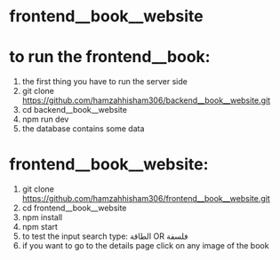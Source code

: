 # frontend__book__website
# to run the frontend__book:
1. the first thing you have to run the server side 
2. git clone https://github.com/hamzahhisham306/backend__book__website.git
3. cd backend__book__website
4. npm run dev 
5. the database contains some data
# frontend__book__website:
1. git clone https://github.com/hamzahhisham306/frontend__book__website.git
2. cd frontend__book__website
3. npm install 
4. npm start
5. to test the input search type: الطاقة OR فلسفة 
6. if you want to go to the details page click on any image of the book
